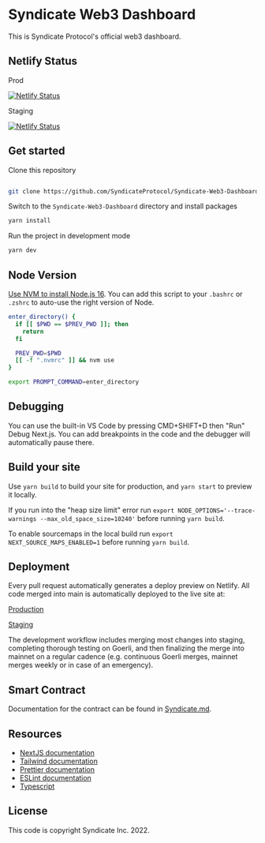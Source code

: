 # Syndicate Web3 Dashboard

This is Syndicate Protocol's official web3 dashboard.

## Netlify Status

Prod

[![Netlify Status](https://api.netlify.com/api/v1/badges/c29f01b4-2e04-4e73-9026-03ed3b4d9355/deploy-status)](https://app.netlify.com/sites/app-syndicate-io/deploys)

Staging

[![Netlify Status](https://api.netlify.com/api/v1/badges/f521541e-bc47-48ea-bfa0-18db794f417f/deploy-status)](https://app.netlify.com/sites/staging-app-syndicate-io/deploys)

## Get started

Clone this repository

```sh

git clone https://github.com/SyndicateProtocol/Syndicate-Web3-Dashboard.git

```

Switch to the `Syndicate-Web3-Dashboard` directory and install packages

```sh
yarn install
```

Run the project in development mode

```sh
yarn dev
```

## Node Version

[Use NVM to install Node.js 16](https://github.com/nvm-sh/nvm). You can add this script to your `.bashrc` or `.zshrc` to auto-use the right version of Node.

```sh
enter_directory() {
  if [[ $PWD == $PREV_PWD ]]; then
    return
  fi

  PREV_PWD=$PWD
  [[ -f ".nvmrc" ]] && nvm use
}

export PROMPT_COMMAND=enter_directory
```

## Debugging

You can use the built-in VS Code by pressing CMD+SHIFT+D then "Run" Debug Next.js. You can add breakpoints in the code and the debugger will automatically pause there.

## Build your site

Use `yarn build` to build your site for production, and `yarn start` to preview it locally.

If you run into the "heap size limit" error run `export NODE_OPTIONS='--trace-warnings --max_old_space_size=10240'` before running `yarn build`.

To enable sourcemaps in the local build run `export NEXT_SOURCE_MAPS_ENABLED=1` before running `yarn build`.

## Deployment

Every pull request automatically generates a deploy preview on Netlify. All code merged into main is automatically deployed to the live site at:

[Production](app.syndicate.io)

[Staging](https://staging.app.syndicate.io/)

The development workflow includes merging most changes into staging, completing thorough testing on Goerli, and then finalizing the merge into mainnet on a regular cadence (e.g. continuous Goerli merges, mainnet merges weekly or in case of an emergency).

## Smart Contract

Documentation for the contract can be found in [Syndicate.md](https://github.com/SyndicateProtocol/Syndicate-Web3-Dashboard/blob/main/Syndicate.md).

## Resources

- [NextJS documentation](https://nextjs.org/docs)
- [Tailwind documentation](https://tailwindcss.com/docs/what-is-tailwind/)
- [Prettier documentation](https://prettier.io/docs/en/index.html)
- [ESLint documentation](https://eslint.org/docs/user-guide/configuring)
- [Typescript](https://www.typescriptlang.org/docs/)

## License

This code is copyright Syndicate Inc. 2022.
